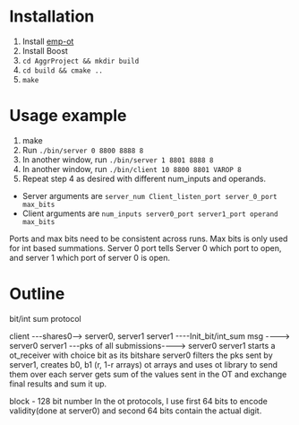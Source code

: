 # Installation

1. Install [emp-ot](https://github.com/emp-toolkit/emp-ot)
2. Install Boost
3. `cd AggrProject && mkdir build`
4. `cd build && cmake ..`
5. `make`

# Usage example

1. make
2. Run `./bin/server 0 8800 8888 8`
3. In another window, run `./bin/server 1 8801 8888 8`
4. In another window, run `./bin/client 10 8800 8801 VAROP 8`
5. Repeat step 4 as desired with different num_inputs and operands. 

* Server arguments are `server_num Client_listen_port server_0_port max_bits`
* Client arguments are `num_inputs server0_port server1_port operand max_bits`

Ports and max bits need to be consistent across runs.
Max bits is only used for int based summations.
Server 0 port tells Server 0 which port to open, and server 1 which port of server 0 is open.

# Outline

bit/int sum protocol

client ---shares0--> server0, server1
server1 ----Init_bit/int_sum msg ----> server0
server1 ---pks of all submissions----> server0
server1 starts a ot_receiver with choice bit as its bitshare
server0 filters the pks sent by server1, creates b0, b1 (r, 1-r arrays) ot arrays and uses ot library to send them over
each server gets sum of the values sent in the OT and exchange final results and sum it up.

block - 128 bit number
In the ot protocols, I use first 64 bits to encode validity(done at server0) and second 64 bits contain the actual digit.
